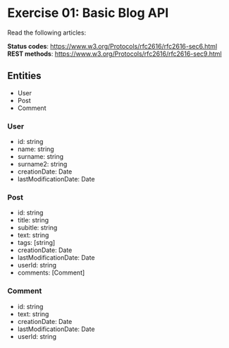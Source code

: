 # Exercise 01: Basic Blog API

Read the following articles:

**Status codes**: https://www.w3.org/Protocols/rfc2616/rfc2616-sec6.html
**REST methods**: https://www.w3.org/Protocols/rfc2616/rfc2616-sec9.html

## Entities
* User
* Post
* Comment

### User
* id: string
* name: string
* surname: string
* surname2: string
* creationDate: Date
* lastModificationDate: Date

### Post
* id: string
* title: string
* subitle: string
* text: string
* tags: [string]
* creationDate: Date
* lastModificationDate: Date
* userId: string
* comments: [Comment]

### Comment
* id: string
* text: string
* creationDate: Date
* lastModificationDate: Date
* userId: string